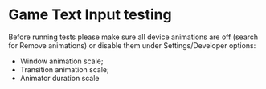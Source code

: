 # Game Text Input testing

Before running tests please make sure all device animations are off (search for
Remove animations) or disable them under Settings/Developer options:
* Window animation scale;
* Transition animation scale;
* Animator duration scale

